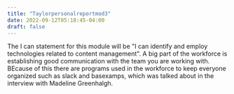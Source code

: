 ```yaml
---
title: "Taylorpersonalreportmod3"
date: 2022-09-12T05:18:45-04:00
draft: false
---
```


The I can statement for this module will be "I can identify and employ technologies related to content management". A big part of the workforce is establishing good communication with the team you are working with. BEcause of this there are programs used in the workforce to keep everyone organized such as slack and basexamps, which was talked about in the interview with Madeline Greenhalgh. 